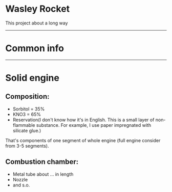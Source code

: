 # Wasley Rocket
This project about a long way 

---
# Common info

---
# Solid engine

## Composition:

- Sorbitol = 35% 
- KNO3 = 65% 
- Reservation(I don't know how it's in English. This is a small
layer of non-flammable substance. For example, I use paper impregnated with 
silicate glue.)

That's components of one segment of whole engine (full engine
consider from 3-5 segments). 

## Сombustion chamber:

- Metal tube about ... in length
- Nozzle
- and s.o.

